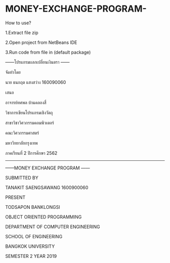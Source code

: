 # MONEY-EXCHANGE-PROGRAM-
How to use?

1.Extract file zip

2.Open project from NetBeans IDE

3.Run code from file in (default package)


——โปรแกรมเเลกเปลี่ยนเงินตรา ——

จัดทำโดย

นาย ธนกฤต แสงสว่าง 160090060

เสนอ

อาจารย์ทศพล บ้านคลองสี่

วิชาการเขียนโปรแกรมเชิงวัตถุ

สาขาวิชาวิศวกรรมคอมพิวเตอร์

คณะวิศวกรรมศาสตร์

มหาวิทยาลัยกรุงเทพ

ภาคเรียนที่ 2 ปีการศึกษา 2562

----------------------------------------------------

——MONEY  EXCHANGE  PROGRAM ——

SUBMITTED BY

TANAKIT   SAENGSAWANG 1600900060

PRESENT

TODSAPON BANKLONGSI

OBJECT ORIENTED PROGRAMMING

DEPARTMENT OF COMPUTER ENGINEERING

SCHOOL OF ENGINEERING

BANGKOK UNIVERSITY

SEMESTER 2 YEAR 2019

